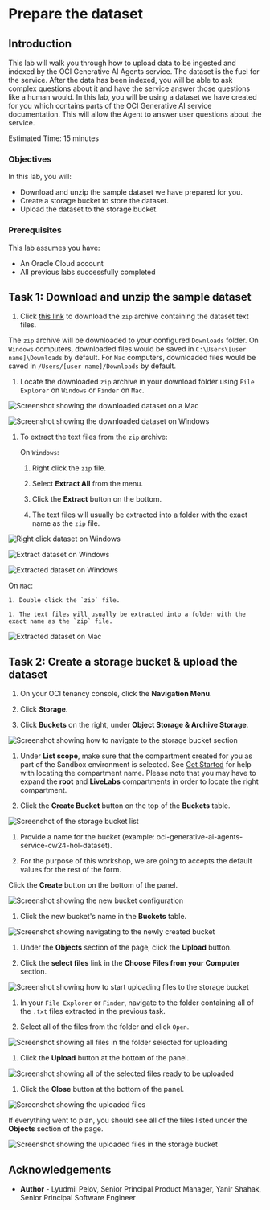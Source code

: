 # Prepare the dataset

## Introduction

This lab will walk you through how to upload data to be ingested and indexed by the OCI Generative AI Agents service.
The dataset is the fuel for the service. After the data has been indexed, you will be able to ask complex questions about it and have the service answer those questions like a human would.
In this lab, you will be using a dataset we have created for you which contains parts of the OCI Generative AI service documentation. This will allow the Agent to answer user questions about the service.

Estimated Time: 15 minutes

### Objectives

In this lab, you will:

* Download and unzip the sample dataset we have prepared for you.
* Create a storage bucket to store the dataset.
* Upload the dataset to the storage bucket.

### Prerequisites

This lab assumes you have:

* An Oracle Cloud account
* All previous labs successfully completed

## Task 1: Download and unzip the sample dataset

1. Click [this link](https://c4u04.objectstorage.us-ashburn-1.oci.customer-oci.com/p/EcTjWk2IuZPZeNnD_fYMcgUhdNDIDA6rt9gaFj_WZMiL7VvxPBNMY60837hu5hga/n/c4u04/b/livelabsfiles/o/labfiles%2Foci-generative-ai-agents-cw24-hol-dataset.zip) to download the `zip` archive containing the dataset text files.

  The `zip` archive will be downloaded to your configured `Downloads` folder.
  On `Windows` computers, downloaded files would be saved in `C:\Users\[user name]\Downloads` by default.
  For `Mac` computers, downloaded files would be saved in `/Users/[user name]/Downloads` by default.

1. Locate the downloaded `zip` archive in your download folder using `File Explorer` on `Windows` or `Finder` on `Mac`.

  ![Screenshot showing the downloaded dataset on a Mac](./images/downloaded-dataset-mac.png)

  ![Screenshot showing the downloaded dataset on Windows](./images/downloaded-dataset-windows.png)

1. To extract the text files from the `zip` archive:

   On `Windows`:

    1. Right click the `zip` file.

    1. Select **Extract All** from the menu.

    1. Click the **Extract** button on the bottom.

    1. The text files will usually be extracted into a folder with the exact name as the `zip` file.

  ![Right click dataset on Windows](./images/right-click-dataset-windows.png)

  ![Extract dataset on Windows](./images/extract-dataset-windows.png)

  ![Extracted dataset on Windows](./images/extracted-dataset-windows.png)

   On `Mac`:

    1. Double click the `zip` file.

    1. The text files will usually be extracted into a folder with the exact name as the `zip` file.

  ![Extracted dataset on Mac](./images/extracted-dataset-mac.png)

## Task 2: Create a storage bucket & upload the dataset

1. On your OCI tenancy console, click the **Navigation Menu**.

1. Click **Storage**.

1. Click **Buckets** on the right, under **Object Storage & Archive Storage**.

  ![Screenshot showing how to navigate to the storage bucket section](./images/buckets-navigation.png)

1. Under **List scope**, make sure that the compartment created for you as part of the Sandbox environment is selected. See [Get Started](?lab=cloud-login-livelabs2) for help with locating the compartment name. Please note that you may have to expand the **root** and **LiveLabs** compartments in order to locate the right compartment.

1. Click the **Create Bucket** button on the top of the **Buckets** table.

  ![Screenshot of the storage bucket list](./images/buckets-list.png)

1. Provide a name for the bucket (example: oci-generative-ai-agents-service-cw24-hol-dataset).

1. For the purpose of this workshop, we are going to accepts the default values for the rest of the form.

  Click the **Create** button on the bottom of the panel.

  ![Screenshot showing the new bucket configuration](./images/create-bucket.png)

1. Click the new bucket's name in the **Buckets** table.

  ![Screenshot showing navigating to the newly created bucket](./images/bucket-navigation.png)

1. Under the **Objects** section of the page, click the **Upload** button.

1. Click the **select files** link in the **Choose Files from your Computer** section.

  ![Screenshot showing how to start uploading files to the storage bucket](./images/select-files-navigation.png)

1. In your `File Explorer` or `Finder`, navigate to the folder containing all of the `.txt` files extracted in the previous task.

1. Select all of the files from the folder and click `Open`.

  ![Screenshot showing all files in the folder selected for uploading](./images/select-all-files.png)

1. Click the **Upload** button at the bottom of the panel.

  ![Screenshot showing all of the selected files ready to be uploaded](./images/upload.png)

1. Click the **Close** button at the bottom of the panel.

  ![Screenshot showing the uploaded files](./images/upload-done.png)

If everything went to plan, you should see all of the files listed under the **Objects** section of the page.

![Screenshot showing the uploaded files in the storage bucket](./images/objects-list.png)

## Acknowledgements

* **Author** - Lyudmil Pelov, Senior Principal Product Manager, Yanir Shahak, Senior Principal Software Engineer
